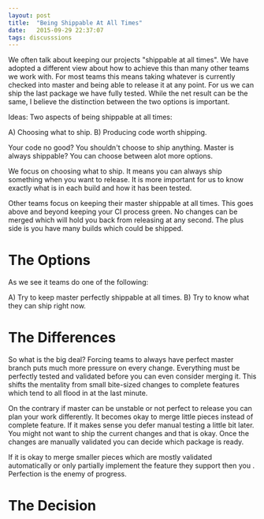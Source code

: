 ```yaml
---
layout: post
title:  "Being Shippable At All Times"
date:   2015-09-29 22:37:07
tags: discusssions
---
```


We often talk about keeping our projects "shippable at all times". We have
adopted a different view about how to achieve this than many other teams we
work with. For most teams this means taking whatever is currently checked into
master and being able to release it at any point. For us we can ship the last
package we have fully tested. While the net result can be the same, I believe
the distinction between the two options is important.

Ideas:
Two aspects of being shippable at all times:

A) Choosing what to ship.
B) Producing code worth shipping.

Your code no good? You shouldn't choose to ship anything.
Master is always shippable? You can choose between alot more options.

We focus on choosing what to ship. It means you can always ship something when
you want to release. It is more important for us to know exactly what is in each
build and how it has been tested.

Other teams focus on keeping their master shippable at all times. This goes
above and beyond keeping your CI process green. No changes can be merged which
will hold you back from releasing at any second. The plus side is you have many
builds which could be shipped.


The Options
===============================================================================

As we see it teams do one of the following:

A) Try to keep master perfectly shippable at all times.
B) Try to know what they can ship right now.

The Differences
===============================================================================

So what is the big deal? Forcing teams to always have perfect master branch
puts much more pressure on every change. Everything must be perfectly tested
and validated before you can even consider merging it. This shifts the
mentality from small bite-sized changes to complete features which tend to all
flood in at the last minute.

On the contrary if master can be unstable or not perfect to release you can
plan your work differently. It becomes okay to merge little pieces instead of
complete feature. If it makes sense you defer manual testing a little bit
later. You might not want to ship the current changes and that is okay. Once
the changes are manually validated you can decide which package is ready.



  If it is okay to merge smaller pieces which are mostly validated automatically
or only partially implement the feature they support then you .
 Perfection is the enemy
of progress.

The Decision
===============================================================================